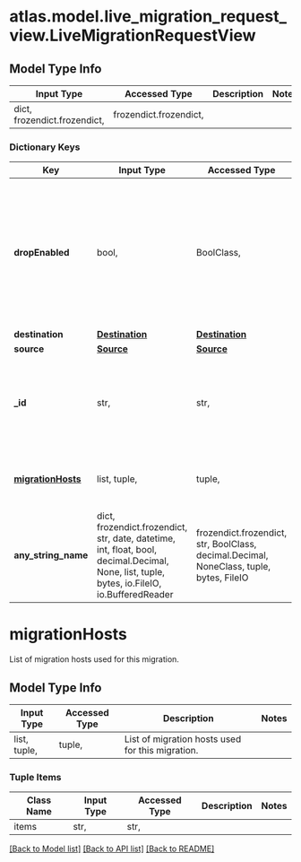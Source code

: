 # atlas.model.live_migration_request_view.LiveMigrationRequestView

## Model Type Info
Input Type | Accessed Type | Description | Notes
------------ | ------------- | ------------- | -------------
dict, frozendict.frozendict,  | frozendict.frozendict,  |  | 

### Dictionary Keys
Key | Input Type | Accessed Type | Description | Notes
------------ | ------------- | ------------- | ------------- | -------------
**dropEnabled** | bool,  | BoolClass,  | Flag that indicates whether the migration process drops all collections from the destination cluster before the migration starts. | 
**destination** | [**Destination**](Destination.md) | [**Destination**](Destination.md) |  | 
**source** | [**Source**](Source.md) | [**Source**](Source.md) |  | 
**_id** | str,  | str,  | Unique 24-hexadecimal digit string that identifies the migration request. | [optional] 
**[migrationHosts](#migrationHosts)** | list, tuple,  | tuple,  | List of migration hosts used for this migration. | [optional] 
**any_string_name** | dict, frozendict.frozendict, str, date, datetime, int, float, bool, decimal.Decimal, None, list, tuple, bytes, io.FileIO, io.BufferedReader | frozendict.frozendict, str, BoolClass, decimal.Decimal, NoneClass, tuple, bytes, FileIO | any string name can be used but the value must be the correct type | [optional]

# migrationHosts

List of migration hosts used for this migration.

## Model Type Info
Input Type | Accessed Type | Description | Notes
------------ | ------------- | ------------- | -------------
list, tuple,  | tuple,  | List of migration hosts used for this migration. | 

### Tuple Items
Class Name | Input Type | Accessed Type | Description | Notes
------------- | ------------- | ------------- | ------------- | -------------
items | str,  | str,  |  | 

[[Back to Model list]](../../README.md#documentation-for-models) [[Back to API list]](../../README.md#documentation-for-api-endpoints) [[Back to README]](../../README.md)


